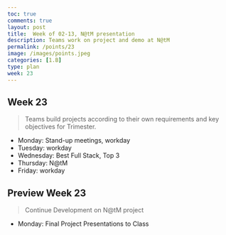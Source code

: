 ```yaml
---
toc: true
comments: true
layout: post
title:  Week of 02-13, N@tM presentation
description: Teams work on project and demo at N@tM
permalink: /points/23
image: /images/points.jpeg
categories: [1.B]
type: plan
week: 23
---
```


## Week 23
> Teams build projects according to their own requirements and key objectives for Trimester.
- Monday: Stand-up meetings, workday
- Tuesday: workday
- Wednesday: Best Full Stack, Top 3
- Thursday: N@tM
- Friday: workday

## Preview Week 23
> Continue Development on N@tM project
- Monday: Final Project Presentations to Class